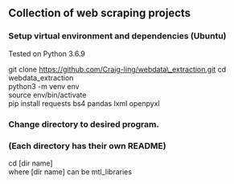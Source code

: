 ## Collection of web scraping projects

### Setup virtual environment and dependencies (Ubuntu)

Tested on Python 3.6.9

git clone https://github.com/Craig-ling/webdata\_extraction.git
cd webdata_extraction  
python3 -m venv env  
source env/bin/activate  
pip install requests bs4 pandas lxml openpyxl

### Change directory to desired program.

### (Each directory has their own README)

cd [dir name]  
where [dir name] can be mtl_libraries
